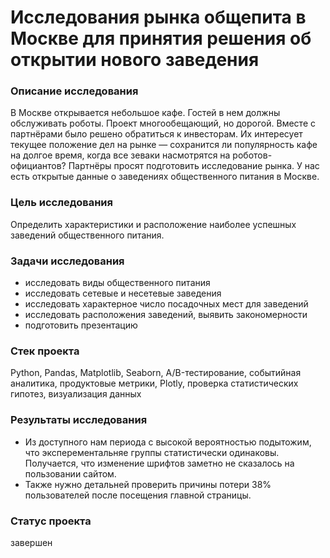 # Исследования рынка общепита в Москве для принятия решения об открытии нового заведения


### Описание исследования

В Москве открывается небольшое кафе. Гостей в нем должны обслуживать роботы. Проект многообещающий, но дорогой. Вместе с партнёрами было решено обратиться к инвесторам. Их интересует текущее положение дел на рынке — сохранится ли популярность кафе на долгое время, когда все зеваки насмотрятся на роботов-официантов? Партнёры просят подготовить исследование рынка. У нас есть открытые данные о заведениях общественного питания в Москве.


### Цель исследования

Определить характеристики и расположение наиболее успешных заведений общественного питания.


### Задачи исследования

* исследовать виды общественного питания
* исследовать сетевые и несетевые заведения
* исследовать характерное число посадочных мест для заведений
* исследовать расположения заведений, выявить закономерности
* подготовить презентацию


### Стек проекта
Python, Pandas, Matplotlib, Seaborn, A/B-тестирование, событийная аналитика, продуктовые метрики, Plotly, проверка статистических гипотез, визуализация данных


### Результаты исследования

* Из доступного нам периода с высокой вероятностью подытожим, что эксперементальняе группы статистически одинаковы. Получается, что изменение шрифтов заметно не сказалось на пользовании сайтом.
* Также нужно детальней проверить причины потери 38% пользователей после посещения главной страницы.



### Статус проекта

завершен
